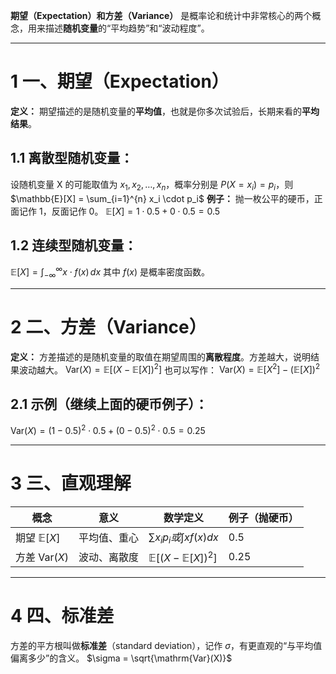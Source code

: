 **期望（Expectation）和方差（Variance）** 是概率论和统计中非常核心的两个概念，用来描述**随机变量**的“平均趋势”和“波动程度”。

---

# 1 **一、期望（Expectation）**
**定义：**
期望描述的是随机变量的**平均值**，也就是你多次试验后，长期来看的**平均结果**。
## 1.1 **离散型随机变量：**
设随机变量 X 的可能取值为 $x_1, x_2, \dots, x_n$，概率分别是 $P(X = x_i) = p_i$，则
$\mathbb{E}[X] = \sum_{i=1}^{n} x_i \cdot p_i$
**例子：**
抛一枚公平的硬币，正面记作 1，反面记作 0。
$\mathbb{E}[X] = 1 \cdot 0.5 + 0 \cdot 0.5 = 0.5$

## 1.2 **连续型随机变量：**
$\mathbb{E}[X] = \int_{-\infty}^{\infty} x \cdot f(x) \, dx$
其中 $f(x)$ 是概率密度函数。

---

# 2 **二、方差（Variance）**
**定义：**
方差描述的是随机变量的取值在期望周围的**离散程度**。方差越大，说明结果波动越大。
$\mathrm{Var}(X) = \mathbb{E}[(X - \mathbb{E}[X])^2]$
也可以写作：
$\mathrm{Var}(X) = \mathbb{E}[X^2] - (\mathbb{E}[X])^2$

## 2.1 **示例（继续上面的硬币例子）：**

$\mathrm{Var}(X) = (1 - 0.5)^2 \cdot 0.5 + (0 - 0.5)^2 \cdot 0.5 = 0.25$

---

# 3 **三、直观理解**

| **概念**               | **意义** | **数学定义**                            | **例子（抛硬币）** |
| -------------------- | ------ | ----------------------------------- | ----------- |
| 期望 $\mathbb{E}[X]$   | 平均值、重心 | $\sum x_i p_i 或 \int x f(x)dx$      | 0.5         |
| 方差 $\mathrm{Var}(X)$ | 波动、离散度 | $\mathbb{E}[(X - \mathbb{E}[X])^2]$ | 0.25        |


---

# 4 **四、标准差**
方差的平方根叫做**标准差**（standard deviation），记作 $\sigma$，有更直观的“与平均值偏离多少”的含义。
$\sigma = \sqrt{\mathrm{Var}(X)}$
